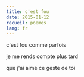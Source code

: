 ```yaml
---
title: c'est fou
date: 2015-01-12
recueil: poemes
lang: fr
---
```


c'est fou
comme parfois

je me rends compte
plus tard

que j'ai aimé ce geste de toi
